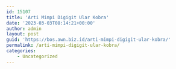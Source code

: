 ```yaml
---
id: 15107
title: 'Arti Mimpi Digigit Ular Kobra'
date: '2023-03-03T08:14:21+00:00'
author: admin
layout: post
guid: 'https://bos.awn.biz.id/arti-mimpi-digigit-ular-kobra/'
permalink: /arti-mimpi-digigit-ular-kobra/
categories:
    - Uncategorized
---
```


